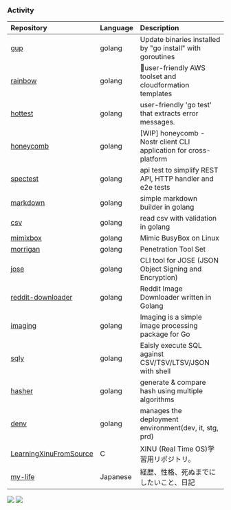 ### Activity
|Repository|Language|Description|
|:--|:--|:--|
|[gup](https://github.com/nao1215/gup)|golang|Update binaries installed by "go install" with goroutines|
|[rainbow](https://github.com/nao1215/rainbow)|golang|🌈user-friendly AWS toolset and cloudformation templates|
|[hottest](https://github.com/nao1215/hottest)|golang|user-friendly 'go test' that extracts error messages.|
|[honeycomb](https://github.com/nao1215/honeycomb)|golang|[WIP] honeycomb - Nostr client CLI application for cross-platform|
|[spectest](https://github.com/go-spectest/spectest)|golang|api test to simplify REST API, HTTP handler and e2e tests|
|[markdown](https://github.com/go-spectest/markdown)|golang|simple markdown builder in golang|
|[csv](https://github.com/nao1215/csv)|golang|read csv with validation in golang|
|[mimixbox](https://github.com/nao1215/mimixbox)|golang|Mimic BusyBox on Linux|
|[morrigan](https://github.com/nao1215/morrigan)|golang|Penetration Tool Set|
|[jose](https://github.com/nao1215/jose)|golang|CLI tool for JOSE (JSON Object Signing and Encryption)|
|[reddit-downloader](https://github.com/nao1215/reddit-downloader)|golang|Reddit Image Downloader written in Golang|
|[imaging](https://github.com/go-spectest/imaging)|golang|Imaging is a simple image processing package for Go|
|[sqly](https://github.com/nao1215/sqly)|golang|Eaisly execute SQL against CSV/TSV/LTSV/JSON with shell|
|[hasher](https://github.com/nao1215/hasher)|golang|generate & compare hash using multiple algorithms|
|[denv](https://github.com/nao1215/denv)|golang|manages the deployment environment(dev, it, stg, prd)|
|[LearningXinuFromSource](https://github.com/nao1215/LearningXinuFromSource)|C|XINU (Real Time OS)学習用リポジトリ。|
|[my-life](https://github.com/nao1215/my-life)|Japanese|経歴、性格、死ぬまでにしたいこと、日記|

![](http://github-profile-summary-cards.vercel.app/api/cards/stats?username=nao1215&theme=github)
![](http://github-profile-summary-cards.vercel.app/api/cards/productive-time?username=nao1215&theme=github&utcOffset=8)
